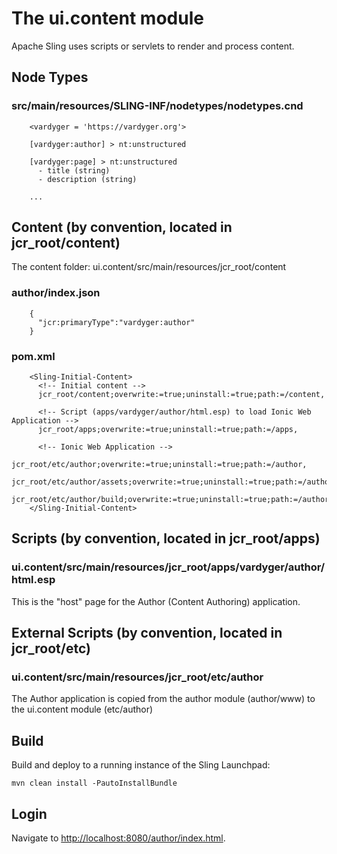 # The ui.content module

Apache Sling uses scripts or servlets to render and process content.

## Node Types

### src/main/resources/SLING-INF/nodetypes/nodetypes.cnd

```
    <vardyger = 'https://vardyger.org'>

    [vardyger:author] > nt:unstructured

    [vardyger:page] > nt:unstructured
      - title (string)
      - description (string)
      
    ...  
```

## Content (by convention, located in jcr_root/content)

The content folder: ui.content/src/main/resources/jcr_root/content

### author/index.json

```
    {
      "jcr:primaryType":"vardyger:author"
    }
```

### pom.xml

```
    <Sling-Initial-Content>           
      <!-- Initial content -->
      jcr_root/content;overwrite:=true;uninstall:=true;path:=/content,
                          
      <!-- Script (apps/vardyger/author/html.esp) to load Ionic Web Application -->
      jcr_root/apps;overwrite:=true;uninstall:=true;path:=/apps,
                          
      <!-- Ionic Web Application -->
      jcr_root/etc/author;overwrite:=true;uninstall:=true;path:=/author,
      jcr_root/etc/author/assets;overwrite:=true;uninstall:=true;path:=/author/assets,
      jcr_root/etc/author/build;overwrite:=true;uninstall:=true;path:=/author/build                    
    </Sling-Initial-Content>
```

## Scripts (by convention, located in jcr_root/apps)

### ui.content/src/main/resources/jcr_root/apps/vardyger/author/html.esp
This is the "host" page for the Author (Content Authoring) application.

## External Scripts (by convention, located in jcr_root/etc)

### ui.content/src/main/resources/jcr_root/etc/author
The Author application is copied from the author module (author/www) to the ui.content module (etc/author)

## Build

Build and deploy to a running instance of the Sling Launchpad:

    mvn clean install -PautoInstallBundle

## Login

Navigate to [http://localhost:8080/author/index.html](http://localhost:8080/author/index.html).
